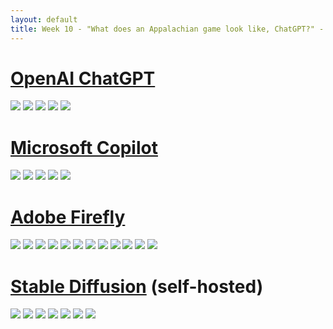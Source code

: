 ```yaml
---
layout: default
title: Week 10 - "What does an Appalachian game look like, ChatGPT?" - All image generations
---
```


# [OpenAI ChatGPT](https://en.wikipedia.org/wiki/ChatGPT)
![](/assets/ChatGPT_1.webp)
![](/assets/ChatGPT_2.webp)
![](/assets/ChatGPT_3.webp)
![](/assets/ChatGPT_4.webp)
![](/assets/ChatGPT_5.webp)

# [Microsoft Copilot](https://en.wikipedia.org/wiki/Microsoft_Copilot)
![](/assets/CP_1.png)
![](/assets/CP_2.png)
![](/assets/CP_3.png)
![](/assets/CP_4.png)
![](/assets/CP_5.png)

# [Adobe Firefly](https://en.wikipedia.org/wiki/Adobe_Firefly)
![](https://raw.githubusercontent.com/jmlwhittington/TT_CriticalMaking_Portfolio/refs/heads/main/assets/Firefly%20Montage%20of%20an%20Appalachian%20video%20game%2018902(1).jpg)
![](https://raw.githubusercontent.com/jmlwhittington/TT_CriticalMaking_Portfolio/refs/heads/main/assets/Firefly%20Montage%20of%20an%20Appalachian%20video%20game%2018902.jpg)
![](https://raw.githubusercontent.com/jmlwhittington/TT_CriticalMaking_Portfolio/refs/heads/main/assets/Firefly%20Montage%20of%20an%20Appalachian%20video%20game%2020688(1).jpg)
![](https://raw.githubusercontent.com/jmlwhittington/TT_CriticalMaking_Portfolio/refs/heads/main/assets/Firefly%20Montage%20of%20an%20Appalachian%20video%20game%2020688.jpg)
![](https://raw.githubusercontent.com/jmlwhittington/TT_CriticalMaking_Portfolio/refs/heads/main/assets/Firefly%20Montage%20of%20an%20Appalachian%20video%20game%2049321(1).jpg)
![](https://raw.githubusercontent.com/jmlwhittington/TT_CriticalMaking_Portfolio/refs/heads/main/assets/Firefly%20Montage%20of%20an%20Appalachian%20video%20game%2049321.jpg)
![](https://raw.githubusercontent.com/jmlwhittington/TT_CriticalMaking_Portfolio/refs/heads/main/assets/Firefly%20Montage%20of%20an%20Appalachian%20video%20game%2069610(1).jpg)
![](https://raw.githubusercontent.com/jmlwhittington/TT_CriticalMaking_Portfolio/refs/heads/main/assets/Firefly%20Montage%20of%20an%20Appalachian%20video%20game%2069610.jpg)
![](https://raw.githubusercontent.com/jmlwhittington/TT_CriticalMaking_Portfolio/refs/heads/main/assets/Firefly%20Montage%20of%20an%20Appalachian%20video%20game%2C%20cartoony%2018902.jpg)
![](https://raw.githubusercontent.com/jmlwhittington/TT_CriticalMaking_Portfolio/refs/heads/main/assets/Firefly%20Montage%20of%20an%20Appalachian%20video%20game%2C%20cartoony%2020688.jpg)
![](https://raw.githubusercontent.com/jmlwhittington/TT_CriticalMaking_Portfolio/refs/heads/main/assets/Firefly%20Montage%20of%20an%20Appalachian%20video%20game%2C%20cartoony%2049321.jpg)
![](https://raw.githubusercontent.com/jmlwhittington/TT_CriticalMaking_Portfolio/refs/heads/main/assets/Firefly%20Montage%20of%20an%20Appalachian%20video%20game%2C%20cartoony%2069610.jpg)

# [Stable Diffusion](https://en.wikipedia.org/wiki/Stable_Diffusion) (self-hosted)
![](/assets/SD_1.png)
![](/assets/SD_2.png)
![](/assets/SD_3.png)
![](/assets/SD_4.png)
![](/assets/SD_5.png)
![](/assets/SD_6.png)
![](/assets/SD_7.png)
